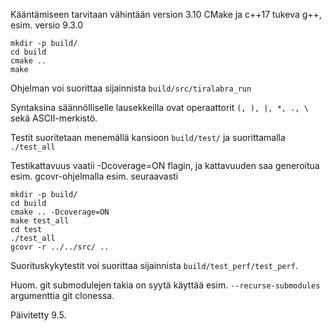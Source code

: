 Kääntämiseen tarvitaan vähintään version 3.10 CMake ja c++17 tukeva g++, esim. versio 9.3.0

```
mkdir -p build/
cd build
cmake ..
make
```

Ohjelman voi suorittaa sijainnista `build/src/tiralabra_run`

Syntaksina säännölliselle lausekkeilla ovat operaattorit `(, ), |, *, ., \` sekä ASCII-merkistö.

Testit suoritetaan menemällä kansioon `build/test/` ja suorittamalla `./test_all`

Testikattavuus vaatii -Dcoverage=ON flagin, ja kattavuuden saa generoitua esim. gcovr-ohjelmalla esim. seuraavasti
```
mkdir -p build/
cd build
cmake .. -Dcoverage=ON
make test_all
cd test
./test_all
gcovr -r ../../src/ ..
```

Suorituskykytestit voi suorittaa sijainnista `build/test_perf/test_perf`.

Huom. git submodulejen takia on syytä käyttää esim. `--recurse-submodules` argumenttia git clonessa.

Päivitetty 9.5.
